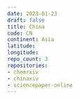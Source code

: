 ```yaml
---
date: 2023-01-23
draft: false
title: China
code: CN
continent: Asia
latitude:
longitude:
repo_count: 3
repositories:
- chemrxiv
- chinaxiv
- sciencepaper-online
---
```



